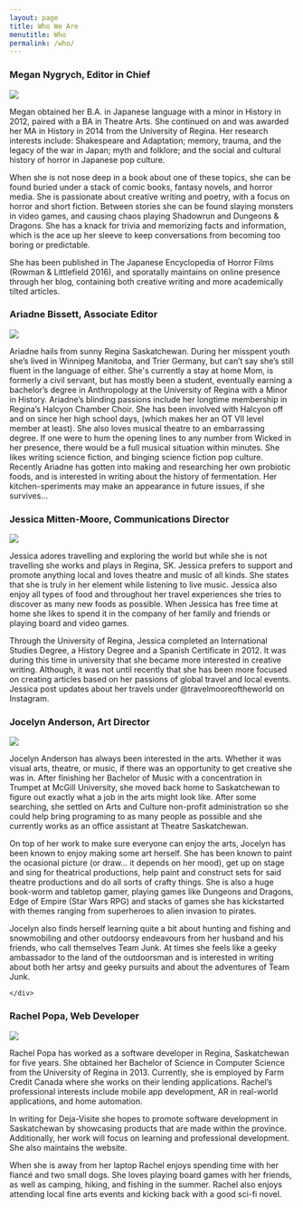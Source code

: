 ```yaml
---
layout: page
title: Who We Are
menutitle: Who
permalink: /who/
---
```


<div class="bio-container">
    <h3 class="bio-title" >Megan Nygrych, Editor in Chief</h3>
    <div class="bio-avatar left">
        <img src="/assets/img/megan.jpg">
    </div>
    <div class="bio-content right">
        <p>Megan obtained her B.A. in Japanese language with a minor in History in 2012, paired with a BA in Theatre Arts. She continued on and was awarded her MA in History in 2014 from the University of Regina. Her research interests include: Shakespeare and Adaptation; memory, trauma, and the legacy of the war in Japan; myth and folklore; and the social and cultural history of horror in Japanese pop culture.</p>
        <p>When she is not nose deep in a book about one of these topics, she can be found buried under a stack of comic books, fantasy novels, and horror media. She is passionate about creative writing and poetry, with a focus on horror and short fiction. Between stories she can be found slaying monsters in video games, and causing chaos playing Shadowrun and Dungeons &amp; Dragons. She has a knack for trivia and memorizing facts and information, which is the ace up her sleeve to keep conversations from becoming too boring or predictable.</p>
        <p>She has been published in The Japanese Encyclopedia of Horror Films (Rowman &amp; Littlefield 2016), and sporatally maintains on online presence through her blog, containing both creative writing and more academically tilted articles.</p>
    </div>
</div>

<div class="bio-container">
    <h3 class="bio-title">Ariadne Bissett, Associate Editor</h3>
    <div class="bio-avatar right">
        <img src="/assets/img/ariadne.jpg">
    </div>
    <div class="bio-content left">
        <p>Ariadne hails from sunny Regina Saskatchewan. During her misspent youth she’s lived in Winnipeg Manitoba, and Trier Germany, but can’t say she’s still fluent in the language of either. She's currently a stay at home Mom, is formerly a civil servant, but has mostly been a student, eventually earning a bachelor’s degree in Anthropology at the University of Regina with a Minor in History.  Ariadne’s blinding passions include her longtime membership in Regina’s Halcyon Chamber Choir. She has been involved with Halcyon off and on since her high school days, (which makes her an OT VII level member at least). She also loves musical theatre to an embarrassing degree. If one were to hum the opening lines to any number from Wicked in her presence, there would be a full musical situation within minutes.  She likes writing science fiction, and binging science fiction pop culture. Recently Ariadne has gotten into making and researching her own probiotic foods, and is interested in writing about the history of fermentation. Her kitchen-speriments may make an appearance in future issues, if she survives... </p>
    </div>
</div>

<div class="bio-container">
    <h3 class="bio-title">Jessica Mitten-Moore, Communications Director</h3>
    <div class="bio-avatar left">
        <img src="/assets/img/jessica.jpg">
    </div>
    <div class="bio-content right">
        <p>Jessica adores travelling and exploring the world but while she is not travelling she works and plays in Regina, SK. Jessica prefers to support and promote anything local and loves theatre and music of all kinds. She states that she is truly in her element while listening to live music. Jessica also enjoy all types of food and throughout her travel experiences she tries to discover as many new foods as possible. When Jessica has free time at home she likes to spend it in the company of her family and friends or playing board and video games.</p>
        <p>Through the University of Regina, Jessica completed an International Studies Degree, a History Degree and a Spanish Certificate in 2012.  It was during this time in university that she became more interested in creative writing. Although, it was not until recently that she has been more focused on creating articles based on her passions of global travel and local events. Jessica post updates about her travels under @travelmooreoftheworld on Instagram. </p>
    </div>
</div>

<div class="bio-container">
    <h3 class="bio-title">Jocelyn Anderson, Art Director</h3>
    <div class="bio-avatar right">
        <img src="/assets/img/jocelyn.jpg">
    </div>
    <div class="bio-content left">
        <p>Jocelyn Anderson has always been interested in the arts. Whether it was visual arts, theatre, or music, if there was an opportunity to get creative she was in. After finishing her Bachelor of Music with a concentration in Trumpet at McGill University, she moved back home to Saskatchewan to figure out exactly what a job in the arts might look like. After some searching, she settled on Arts and Culture non-profit administration so she could help bring programing to as many people as possible and she currently works as an office assistant at Theatre Saskatchewan.</p>
        <p>On top of her work to make sure everyone can enjoy the arts, Jocelyn has been known to enjoy making some art herself. She has been known to paint the ocasional picture (or draw… it depends on her mood), get up on stage and sing for theatrical productions, help paint and construct sets for said theatre productions and do all sorts of crafty things. She is also a huge book-worm and tabletop gamer, playing games like Dungeons and Dragons, Edge of Empire (Star Wars RPG) and stacks of games she has kickstarted with themes ranging from superheroes to alien invasion to pirates.</p>
        <p>Jocelyn also finds herself learning quite a bit about hunting and fishing and snowmobiling and other outdoorsy endeavours from her husband and his friends, who call themselves Team Junk. At times she feels like a geeky ambassador to the land of the outdoorsman and is interested in writing about both her artsy and geeky pursuits and about the adventures of Team Junk.</p>

    </div>
</div>

<div class="bio-container">
    <h3 class="bio-title">Rachel Popa, Web Developer</h3>
    <div class="bio-avatar left">
        <img src="/assets/img/rachel.jpg">
    </div>
    <div class="bio-content right">
        <p>Rachel Popa has worked as a software developer in Regina, Saskatchewan for five years. She obtained her Bachelor of Science in Computer Science from the University of Regina in 2013. Currently, she is employed by Farm Credit Canada where she works on their lending applications. Rachel’s professional interests include mobile app development, AR in real-world applications, and home automation.</p>
        <p>In writing for Deja-Visite she hopes to promote software development in Saskatchewan by showcasing products that are made within the province. Additionally, her work will focus on learning and professional development. She also maintains the website.</p>
        <p>When she is away from her laptop Rachel enjoys spending time with her fiancé and two small dogs. She loves playing board games with her friends, as well as camping, hiking, and fishing in the summer. Rachel also enjoys attending local fine arts events and kicking back with a good sci-fi novel.</p>
    </div>
</div>